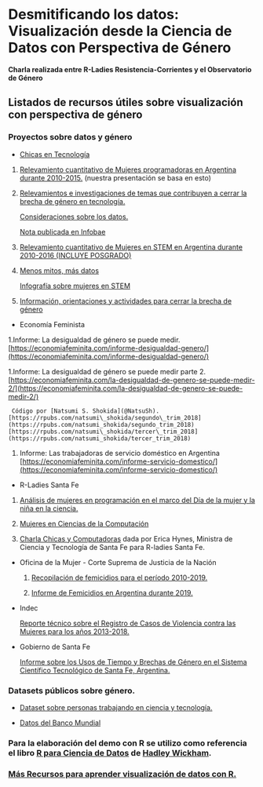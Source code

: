# Desmitificando los datos: Visualización desde la Ciencia de Datos con Perspectiva de Género

**Charla realizada entre R-Ladies Resistencia-Corrientes y el Observatorio de Género**


## Listados de recursos útiles sobre visualización con perspectiva de género


### Proyectos sobre datos y género

* [Chicas en Tecnología](https://www.chicasentecnologia.org/)

1. [Relevamiento cuantitativo de Mujeres programadoras en Argentina durante 2010-2015.](https://github.com/chicasentec/mujeres-programadoras-argentina) (nuestra presentación se basa en esto) 

1. [Relevamientos e investigaciones de temas que contribuyen a cerrar la brecha de género en tecnología.](https://www.chicasentecnologia.org/investigacion) 

    [Consideraciones sobre los datos.](https://mujeres-programadoras.chicasentecnologia.org/consideraciones.html)

    [Nota publicada en Infobae](https://www.infobae.com/def/desarrollo/2018/09/08/chicas-en-tecnologia-romper-con-la-brecha-de-genero/)

1. [Relevamiento cuantitativo de Mujeres en STEM en Argentina durante 2010-2016 (INCLUYE POSGRADO)](https://github.com/chicasentec/masdatos/)

1. [Menos mitos, más datos](https://proyectos.chicasentecnologia.org/masdatos/)

     [Infografía sobre mujeres en STEM](https://proyectos.chicasentecnologia.org/masdatos/infografia.pdf)

5. [Información, orientaciones y actividades para cerrar la brecha de género](https://github.com/chicasentec/masdatos/blob/master/toolkit.pdf)

* Economía Feminista

1.Informe: La desigualdad de género se puede medir. [https://economiafeminita.com/informe-desigualdad-genero/](https://economiafeminita.com/informe-desigualdad-genero/)

1.Informe: La desigualdad de género se puede medir parte 2. [https://economiafeminita.com/la-desigualdad-de-genero-se-puede-medir-2/](https://economiafeminita.com/la-desigualdad-de-genero-se-puede-medir-2/)

     Código por [Natsumi S. Shokida](@NatsuSh). [https://rpubs.com/natsumi\_shokida/segundo\_trim_2018](https://rpubs.com/natsumi_shokida/segundo_trim_2018) [https://rpubs.com/natsumi\_shokida/tercer\_trim_2018](https://rpubs.com/natsumi_shokida/tercer_trim_2018)

1. Informe: Las trabajadoras de servicio doméstico en Argentina [https://economiafeminita.com/informe-servicio-domestico/](https://economiafeminita.com/informe-servicio-domestico/)

* R-Ladies Santa Fe

1. [Análisis de mujeres en programación en el marco del Día de la mujer y la niña en la ciencia.](https://github.com/rladies/meetup-presentations_santafe/blob/master/eventos/2019/01-Febrero/script.R)
   
1. [Mujeres en Ciencias de la Computación](https://github.com/rladies/meetup-presentations_santafe/blob/master/eventos/2019/01-Febrero/STEM-RLadies.pdf)
    
1. [Charla Chicas y Computadoras](https://github.com/PatriLoto/visualizacion_con_perspectiva_de_genero/blob/master/recursos/EricaHynes-ChicasComputadoras.pdf) dada por Erica Hynes, Ministra de Ciencia y Tecnología de Santa Fe para R-ladies Santa Fe.

* Oficina de la Mujer - Corte Suprema de Justicia de la Nación

    1. [Recopilación de femicidios para el período 2010-2019.](https://www.csjn.gov.ar/omrecopilacion/omfemicidio/homefemicidio.html) 
    
    1. [Informe de Femicidios en Argentina durante 2019.](https://www.csjn.gov.ar/omrecopilacion/docs/resumen2019fem.pdf)

* Indec

    [Reporte técnico sobre el Registro de Casos de Violencia contra las Mujeres para los años 2013-2018.](https://www.indec.gob.ar/uploads/informesdeprensa/rucvm_03_19.pdf)

* Gobierno de Santa Fe 

     [Informe sobre los Usos de Tiempo y Brechas de Género en el Sistema Científico Tecnológico de Santa Fe, Argentina.](https://www.santafe.gov.ar/index.php/web/content/download/256973/1354275/file/Informe%20final.pdf)
     

### Datasets públicos sobre género.

- [Dataset sobre personas trabajando en ciencia y tecnología.](https://datos.gob.ar/dataset/mincyt-personal-ciencia-tecnologia)

- [Datos del Banco Mundial](http://datatopics.worldbank.org/gender/)


### Para la elaboración del demo con R se utilizo como referencia el libro [R para Ciencia de Datos](https://es.r4ds.hadley.nz/) de [Hadley Wickham](https://twitter.com/hadleywickham). 

### [Más Recursos para aprender visualización de datos con R.](https://github.com/PatriLoto/viz-datos-con-ggplot2-para-WIDS2020)

